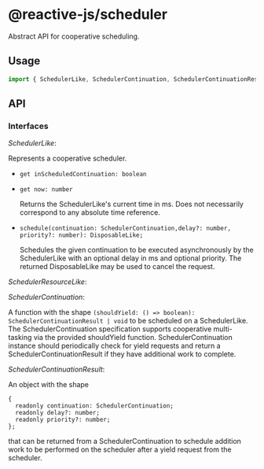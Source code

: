 # @reactive-js/scheduler

Abstract API for cooperative scheduling.

## Usage

```typescript
import { SchedulerLike, SchedulerContinuation, SchedulerContinuationResult } from "@reactive-js/scheduler";
```

## API

### Interfaces

*SchedulerLike*:

Represents a cooperative scheduler.

* `get inScheduledContinuation: boolean`

* `get now: number`

  Returns the SchedulerLike's current time in ms. Does not necessarily correspond to any absolute time reference.

* `schedule(continuation: SchedulerContinuation,delay?: number, priority?: number): DisposableLike;`

  Schedules the given continuation to be executed asynchronously by the SchedulerLike with an optional delay in ms and optional priority. The returned DisposableLike may be used to cancel the request.

*SchedulerResourceLike*:

*SchedulerContinuation*:

A function with the shape `(shouldYield: () => boolean): SchedulerContinuationResult | void` to be scheduled on a SchedulerLike.
The SchedulerContinuation specification supports cooperative multi-tasking via the provided shouldYield function. SchedulerContinuation instance should periodically check for yield requests and return a SchedulerContinuationResult if they have additional work to complete.

*SchedulerContinuationResult*:

An object with the shape
```
{
  readonly continuation: SchedulerContinuation;
  readonly delay?: number;
  readonly priority?: number;
};
```
that can be returned from a SchedulerContinuation to schedule addition work to be performed on the scheduler after a yield request from the scheduler.

